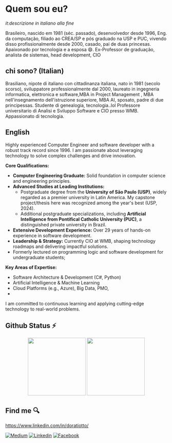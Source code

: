 
# Quem sou eu?
*it:descrizione in italiano alla fine*

Brasileiro, nascido em 1981 (séc. passado), desenvolvedor desde 1996, Eng. da computação, filiado ao CREA/SP e pós graduado na USP e PUC, vivendo disso profissionalmente desde 2000, casado, pai de duas princesas.
Apaixonado por tecnologia e a esposa 😄. Ex-Professor de graduação, analista de sistemas, head development, CIO



## chi sono? (Italian)

Brasiliano, nipote di italiano con cittadinanza italiana, nato in 1981 (secolo scorso), sviluppatore professionalmente dal 2000, laureato in ingegneria informatica, elettronica e software,MBA in Project Management , MBA nell'insegnamento dell'istruzione superiore, MBA AI, sposato, padre di due principessas. Studente di genealogia, tecnologia..lol
Professore universitario di Analisi e Sviluppo Software e CIO presso WMB.
Appassionato di tecnologia.

## English
Highly experienced Computer Engineer and software developer with a robust track record since 1996. I am passionate about leveraging technology to solve complex challenges and drive innovation.

**Core Qualifications:**

* **Computer Engineering Graduate:** Solid foundation in computer science and engineering principles.
* **Advanced Studies at Leading Institutions:**
    * Postgraduate degree from the **University of São Paulo (USP)**, widely regarded as a premier university in Latin America. My capstone project/thesis here was recognized among the year's best (USP, 2024).
    * Additional postgraduate specializations, including **Artificial Intelligence from Pontifical Catholic University (PUC)**, a distinguished private university in Brazil.
* **Extensive Development Experience:** Over 29 years of hands-on experience in software development.
* **Leadership & Strategy:** Currently CIO at WMB, shaping technology roadmaps and delivering impactful solutions.
* Formerly lectured on programming logic and software development for undergraduate students;

**Key Areas of Expertise:**

* Software Architecture & Development (C#, Python)
* Artificial Intelligence & Machine Learning
* Cloud Platforms (e.g., Azure), Big Data, PMO,
* 
I am committed to continuous learning and applying cutting-edge technology to real-world problems.




## Github Status ⚡

<p align="center">
  <img height="180em" src="https://github-readme-stats.vercel.app/api?username=dorathoto&show_icons=true&theme=dracula&include_all_commits=true&count_private=true"/>
  <img height="180em" src="https://github-readme-stats.vercel.app/api/top-langs/?username=dorathoto&hide=javascript,html,css&layout=compact&langs_count=16&theme=dracula"/>
</p>


## Find me 🔍
https://www.linkedin.com/in/doratiotto/

[![Medium](https://img.shields.io/badge/-05122A?logo=medium)](https://medium.com/@leonardostorollidorathoto)
[![Linkedin](https://img.shields.io/badge/-05122A?logo=linkedin)](https://www.linkedin.com/in/doratiotto/)
[![Facebook](https://img.shields.io/badge/-05122A?logo=facebook&logoColor=white)](https://facebook.com/dorathoto)
